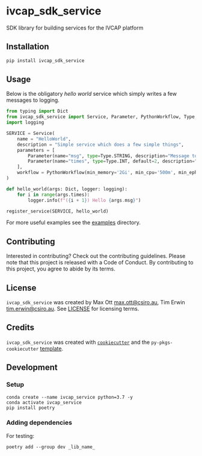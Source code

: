 # ivcap_sdk_service

SDK library for building services for the IVCAP platform

## Installation

```bash
pip install ivcap_sdk_service
```

## Usage

Below is the obligatory _hello world_ service which simply writes a
few messages to logging.

```python
from typing import Dict
from ivcap_sdk_service import Service, Parameter, PythonWorkflow, Type, register_service
import logging

SERVICE = Service(
    name = "HelloWorld",
    description = "Simple service which does a few simple things",
    parameters = [
        Parameter(name="msg", type=Type.STRING, description="Message to echo"),
        Parameter(name="times", type=Type.INT, default=2, description="Times to repeat"),
    ],
    workflow = PythonWorkflow(min_memory='2Gi', min_cpu='500m', min_ephemeral_storage='4Gi')
)

def hello_world(args: Dict, logger: logging):
    for i in range(args.times):
        logger.info(f"({i + 1}) Hello {args.msg}")

register_service(SERVICE, hello_world)
```

For more useful examples see the [examples](./examples) directory.

## Contributing

Interested in contributing? Check out the contributing guidelines. Please note that this project is released with a Code of Conduct. By contributing to this project, you agree to abide by its terms.

## License

`ivcap_sdk_service` was created by Max Ott <max.ott@csiro.au>, Tim Erwin <tim.erwin@csiro.au>. See [LICENSE](./LICENSE) for licensing terms.

## Credits

`ivcap_sdk_service` was created with [`cookiecutter`](https://cookiecutter.readthedocs.io/en/latest/) and the `py-pkgs-cookiecutter` [template](https://github.com/py-pkgs/py-pkgs-cookiecutter).

## Development

### Setup

```
conda create --name ivcap_service python=3.7 -y
conda activate ivcap_service
pip install poetry
```

### Adding dependencies

For testing:

    poetry add --group dev _lib_name_
